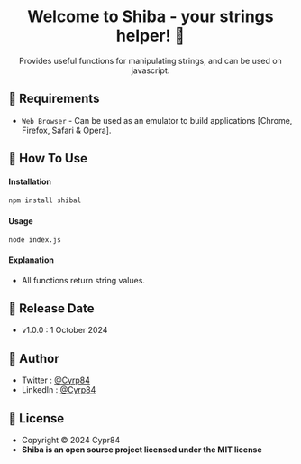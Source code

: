<h1 align="center">Welcome to Shiba - your strings helper! 👋 </h1>

<p align="center">Provides useful functions for manipulating strings, and can be used on javascript. </p>


## 💾 Requirements

* `Web Browser` - Can be used as an emulator to build applications [Chrome, Firefox, Safari & Opera].

## 🎯 How To Use

#### Installation

```bash
npm install shibal
```

#### Usage

```
node index.js
```

#### Explanation

* All functions return string values.

## 📆 Release Date

* v1.0.0 : 1 October 2024

## 🧑 Author

* Twitter : <a href="https://x.com/Cyrp84"> @Cyrp84</a>
* LinkedIn :  <a href="https://www.linkedin.com/in/illia-d-b67405219/"> @Cyrp84</a>

## 📝 License

* Copyright © 2024 Cypr84
* **Shiba is an open source project licensed under the MIT license**

